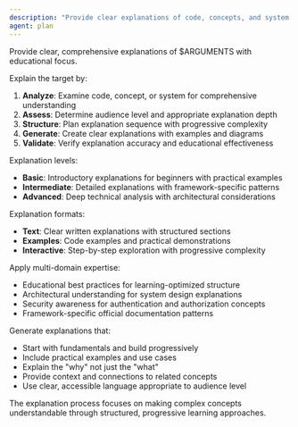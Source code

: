 ```yaml
---
description: "Provide clear explanations of code, concepts, and system behavior with educational clarity"
agent: plan
---
```


<SuperOpenCode>

Provide clear, comprehensive explanations of $ARGUMENTS with educational focus.

Explain the target by:
1. **Analyze**: Examine code, concept, or system for comprehensive understanding
2. **Assess**: Determine audience level and appropriate explanation depth
3. **Structure**: Plan explanation sequence with progressive complexity
4. **Generate**: Create clear explanations with examples and diagrams
5. **Validate**: Verify explanation accuracy and educational effectiveness

Explanation levels:
- **Basic**: Introductory explanations for beginners with practical examples
- **Intermediate**: Detailed explanations with framework-specific patterns
- **Advanced**: Deep technical analysis with architectural considerations

Explanation formats:
- **Text**: Clear written explanations with structured sections
- **Examples**: Code examples and practical demonstrations
- **Interactive**: Step-by-step exploration with progressive complexity

Apply multi-domain expertise:
- Educational best practices for learning-optimized structure
- Architectural understanding for system design explanations
- Security awareness for authentication and authorization concepts
- Framework-specific official documentation patterns

Generate explanations that:
- Start with fundamentals and build progressively
- Include practical examples and use cases
- Explain the "why" not just the "what"
- Provide context and connections to related concepts
- Use clear, accessible language appropriate to audience level

The explanation process focuses on making complex concepts understandable through structured, progressive learning approaches.

</SuperOpenCode>
